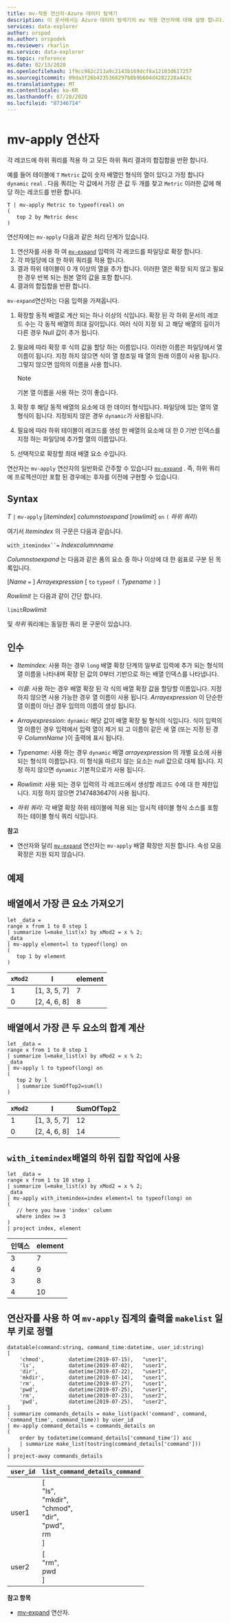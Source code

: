 ```yaml
---
title: mv-적용 연산자-Azure 데이터 탐색기
description: 이 문서에서는 Azure 데이터 탐색기의 mv 적용 연산자에 대해 설명 합니다.
services: data-explorer
author: orspod
ms.author: orspodek
ms.reviewer: rkarlin
ms.service: data-explorer
ms.topic: reference
ms.date: 02/13/2020
ms.openlocfilehash: 1f9cc982c213a9c2143b169dcf8a12103d617257
ms.sourcegitcommit: 09da3f26b4235368297b8b9b604d4282228a443c
ms.translationtype: MT
ms.contentlocale: ko-KR
ms.lasthandoff: 07/28/2020
ms.locfileid: "87346714"
---
```

# <a name="mv-apply-operator"></a>mv-apply 연산자

각 레코드에 하위 쿼리를 적용 하 고 모든 하위 쿼리 결과의 합집합을 반환 합니다.

예를 들어 테이블에 `T` `Metric` 값이 숫자 배열인 형식의 열이 있다고 가정 합니다 `dynamic` `real` . 다음 쿼리는 각 값에서 가장 큰 값 두 개를 찾고 `Metric` 이러한 값에 해당 하는 레코드를 반환 합니다.

```kusto
T | mv-apply Metric to typeof(real) on 
(
   top 2 by Metric desc
)
```

연산자에는 `mv-apply` 다음과 같은 처리 단계가 있습니다.

1. 연산자를 사용 하 여 [`mv-expand`](./mvexpandoperator.md) 입력의 각 레코드를 파일당로 확장 합니다.
1. 각 파일당에 대 한 하위 쿼리를 적용 합니다.
1. 결과 하위 테이블이 0 개 이상의 열을 추가 합니다. 이러한 열은 확장 되지 않고 필요한 경우 반복 되는 원본 열의 값을 포함 합니다.
1. 결과의 합집합을 반환 합니다.

`mv-expand`연산자는 다음 입력을 가져옵니다.

1. 확장할 동적 배열로 계산 되는 하나 이상의 식입니다.
   확장 된 각 하위 문서의 레코드 수는 각 동적 배열의 최대 길이입니다. 여러 식이 지정 되 고 해당 배열의 길이가 다른 경우 Null 값이 추가 됩니다.

1. 필요에 따라 확장 후 식의 값을 할당 하는 이름입니다.
   이러한 이름은 파일당에서 열 이름이 됩니다.
   지정 하지 않으면 식이 열 참조일 때 열의 원래 이름이 사용 됩니다. 그렇지 않으면 임의의 이름을 사용 합니다. 

   > [!NOTE]
   > 기본 열 이름을 사용 하는 것이 좋습니다.

1. 확장 후 해당 동적 배열의 요소에 대 한 데이터 형식입니다.
   파일당에 있는 열의 열 형식이 됩니다.
   지정되지 않은 경우 `dynamic`가 사용됩니다.

1. 필요에 따라 하위 테이블이 레코드를 생성 한 배열의 요소에 대 한 0 기반 인덱스를 지정 하는 파일당에 추가할 열의 이름입니다.

1. 선택적으로 확장할 최대 배열 요소 수입니다.

연산자는 `mv-apply` 연산자의 일반화로 간주할 수 있습니다 [`mv-expand`](./mvexpandoperator.md) . 즉, 하위 쿼리에 프로젝션이만 포함 된 경우에는 후자를 이전에 구현할 수 있습니다.

## <a name="syntax"></a>Syntax

*T* `|` `mv-apply` [*itemindex*] *columnstoexpand* [*rowlimit*] `on` `(` *하위 쿼리*`)`

여기서 *Itemindex* 의 구문은 다음과 같습니다.

`with_itemindex``=` *Indexcolumnname*

*Columnstoexpand* 는 다음과 같은 폼의 요소 중 하나 이상에 대 한 쉼표로 구분 된 목록입니다.

[*Name* `=` ] *Arrayexpression* [ `to` `typeof` `(` *Typename* `)` ]

*Rowlimit* 는 다음과 같이 간단 합니다.

`limit`*Rowlimit*

및 *하위* 쿼리에는 동일한 쿼리 문 구문이 있습니다.

## <a name="arguments"></a>인수

* *Itemindex*: 사용 하는 경우 `long` 배열 확장 단계의 일부로 입력에 추가 되는 형식의 열 이름을 나타내며 확장 된 값의 0부터 기반으로 하는 배열 인덱스를 나타냅니다.

* *이름*: 사용 하는 경우 배열 확장 된 각 식의 배열 확장 값을 할당할 이름입니다.
  지정 하지 않으면 사용 가능한 경우 열 이름이 사용 됩니다.
  *Arrayexpression* 이 단순한 열 이름이 아닌 경우 임의의 이름이 생성 됩니다.

* *Arrayexpression*: `dynamic` 해당 값이 배열 확장 될 형식의 식입니다.
  식이 입력의 열 이름인 경우 입력에서 입력 열이 제거 되 고 이름이 같은 새 열 (또는 지정 된 경우 *ColumnName* )이 출력에 표시 됩니다.

* *Typename*: 사용 하는 경우 `dynamic` 배열 *arrayexpression* 의 개별 요소에 사용 되는 형식의 이름입니다. 이 형식을 따르지 않는 요소는 null 값으로 대체 됩니다.
  지정 하지 않으면 `dynamic` 기본적으로가 사용 됩니다.

* *Rowlimit*: 사용 되는 경우 입력의 각 레코드에서 생성할 레코드 수에 대 한 제한입니다.
  지정 하지 않으면 2147483647이 사용 됩니다.

* *하위 쿼리*: 각 배열 확장 하위 테이블에 적용 되는 암시적 테이블 형식 소스를 포함 하는 테이블 형식 쿼리 식입니다.

**참고**

* 연산자와 달리 [`mv-expand`](./mvexpandoperator.md) 연산자는 `mv-apply` 배열 확장만 지원 합니다. 속성 모음 확장은 지원 되지 않습니다.

## <a name="examples"></a>예제

## <a name="getting-the-largest-element-from-the-array"></a>배열에서 가장 큰 요소 가져오기

<!-- csl: https://help.kusto.windows.net/Samples -->
```kusto
let _data =
range x from 1 to 8 step 1
| summarize l=make_list(x) by xMod2 = x % 2;
_data
| mv-apply element=l to typeof(long) on 
(
   top 1 by element
)
```

|`xMod2`|l           |element|
|-----|------------|-------|
|1    |[1, 3, 5, 7]|7      |
|0    |[2, 4, 6, 8]|8      |

## <a name="calculating-the-sum-of-the-largest-two-elements-in-an-array"></a>배열에서 가장 큰 두 요소의 합계 계산

<!-- csl: https://help.kusto.windows.net/Samples -->
```kusto
let _data =
range x from 1 to 8 step 1
| summarize l=make_list(x) by xMod2 = x % 2;
_data
| mv-apply l to typeof(long) on
(
   top 2 by l
   | summarize SumOfTop2=sum(l)
)
```

|`xMod2`|l        |SumOfTop2|
|-----|---------|---------|
|1    |[1, 3, 5, 7]|12       |
|0    |[2, 4, 6, 8]|14       |


## <a name="using-with_itemindex-for-working-with-a-subset-of-the-array"></a>`with_itemindex`배열의 하위 집합 작업에 사용

<!-- csl: https://help.kusto.windows.net/Samples -->
```kusto
let _data =
range x from 1 to 10 step 1
| summarize l=make_list(x) by xMod2 = x % 2;
_data
| mv-apply with_itemindex=index element=l to typeof(long) on 
(
   // here you have 'index' column
   where index >= 3
)
| project index, element
```

|인덱스|element|
|---|---|
|3|7|
|4|9|
|3|8|
|4|10|

## <a name="using-the-mv-apply-operator-to-sort-the-output-of-makelist-aggregate-by-some-key"></a>연산자를 사용 하 여 `mv-apply` 집계의 출력을 `makelist` 일부 키로 정렬

<!-- csl: https://help.kusto.windows.net/Samples -->
```kusto
datatable(command:string, command_time:datetime, user_id:string)
[
    'chmod',        datetime(2019-07-15),   "user1",
    'ls',           datetime(2019-07-02),   "user1",
    'dir',          datetime(2019-07-22),   "user1",
    'mkdir',        datetime(2019-07-14),   "user1",
    'rm',           datetime(2019-07-27),   "user1",
    'pwd',          datetime(2019-07-25),   "user1",
    'rm',           datetime(2019-07-23),   "user2",
    'pwd',          datetime(2019-07-25),   "user2",
]
| summarize commands_details = make_list(pack('command', command, 'command_time', command_time)) by user_id
| mv-apply command_details = commands_details on
(
    order by todatetime(command_details['command_time']) asc
    | summarize make_list(tostring(command_details['command']))
)
| project-away commands_details
```

|`user_id`|`list_command_details_command`|
|---|---|
|user1|[<br>  "ls",<br>  "mkdir",<br>  "chmod",<br>  "dir",<br>  "pwd",<br>  rm<br>]|
|user2|[<br>  "rm",<br>  pwd<br>]|


**참고 항목**

* [mv-expand](./mvexpandoperator.md) 연산자.
